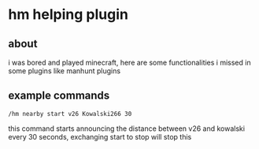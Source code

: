 # hm helping plugin

## about
i was bored and played minecraft, here are some functionalities i missed in some plugins like manhunt plugins


## example commands

``/hm nearby start v26 Kowalski266 30``

this command starts announcing the distance between v26 and kowalski every 30 seconds, exchanging start to stop will stop this

